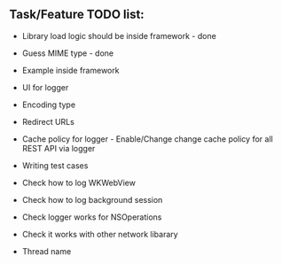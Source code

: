 ## Task/Feature TODO list:

* Library load logic should be inside framework - done
* Guess MIME type - done

* Example inside framework
* UI for logger
* Encoding type
* Redirect URLs
* Cache policy for logger - Enable/Change change cache policy for all REST API via logger
* Writing test cases
* Check how to log WKWebView
* Check how to log background session
* Check logger works for NSOperations
* Check it works with other network libarary
* Thread name
